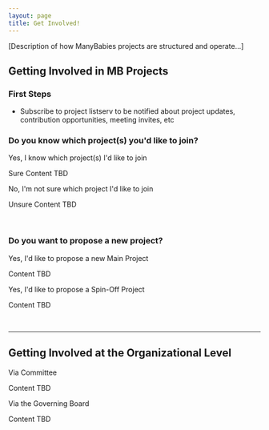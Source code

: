 ```yaml
---
layout: page
title: Get Involved!
---
```



[Description of how ManyBabies projects are structured and operate...]

## Getting Involved in MB Projects

### First Steps
* Subscribe to project listserv to be notified about project updates, contribution opportunities, meeting invites, etc

### Do you know which project(s) you'd like to join?

<div class="collapsible">
  <div class="collapsible-header collapsed">Yes, I know which project(s) I'd like to join</div>
  <div class="collapsible-content">
    <p>Sure Content TBD</p>
  </div>
  <div class="collapsible-header collapsed">No, I'm not sure which project I'd like to join</div>
  <div class="collapsible-content">
    <p>Unsure Content TBD</p>
  </div>
</div>
<br>

### Do you want to propose a new project?

<div class="collapsible">
  <div class="collapsible-header collapsed">Yes, I'd like to propose a new Main Project</div>
  <div class="collapsible-content">
    <p>Content TBD</p>
  </div>
  <div class="collapsible-header collapsed">Yes, I'd like to propose a Spin-Off Project</div>
  <div class="collapsible-content">
    <p>Content TBD</p>
  </div>
</div>
<br>

***

## Getting Involved at the Organizational Level

<div class="collapsible">
  <div class="collapsible-header collapsed">Via Committee</div>
  <div class="collapsible-content">
    <p>Content TBD</p>
  </div>
  <div class="collapsible-header collapsed">Via the Governing Board</div>
  <div class="collapsible-content">
    <p>Content TBD</p>
  </div>
</div>





<script>
  document.addEventListener('DOMContentLoaded', function() {
    var headers = document.getElementsByClassName('collapsible-header');

    for (var i = 0; i < headers.length; i++) {
      headers[i].addEventListener('click', function() {
        this.classList.toggle('expanded');
        var content = this.nextElementSibling;

        if (content.style.display === 'block') {
          content.style.display = 'none';
        } else {
          content.style.display = 'block';
        }
      });
    }
  });
</script>
